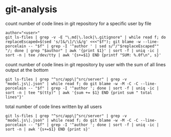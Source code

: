 # git-analysis

count number of code lines in git repository for a specific user by file
```
author="<user>"
git ls-files | grep -v -E "\.md|\.lock|\.gitignore" | while read f; do replaceEscaped=$(sed 's/[&/\]/\\&/g' <<<"$f"); git blame -w --line-porcelain -- "$f" | grep -I '^author ' | sed s/^/"$replaceEscaped"" "/; done | grep "$author" | awk '{print $1}' | sort -f | uniq -ic | sort -n | tee /dev/tty | awk '{s+=$1} END {printf "SUM: %.0f\n", s}'
```

count number of code lines in git repository by user with the sum of all lines output at the bottom
```
git ls-files | grep "^src/app\|^src/server" | grep -v "model.js\|.json" | while read f; do git blame -w -M -C -C --line-porcelain -- "$f" | grep -I '^author '; done | sort -f | uniq -ic | sort -n | tee "$(tty)" | awk '{sum += $1} END {print sum " total lines"}'
```

total number of code lines written by all users
```
git ls-files | grep "^src/app\|^src/server" | grep -v "model.js\|.json" | while read f; do git blame -w -M -C -C --line-porcelain -- "$f" | grep -I '^author '; done | sort -f | uniq -ic | sort -n | awk '{s+=$1} END {print s}'
```
